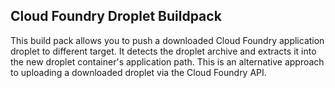 ## Cloud Foundry Droplet Buildpack

This build pack allows you to push a downloaded Cloud Foundry application droplet to different target. It detects the droplet archive and extracts it into the new droplet container's application path. This is an alternative approach to uploading a downloaded droplet via the Cloud Foundry API.

